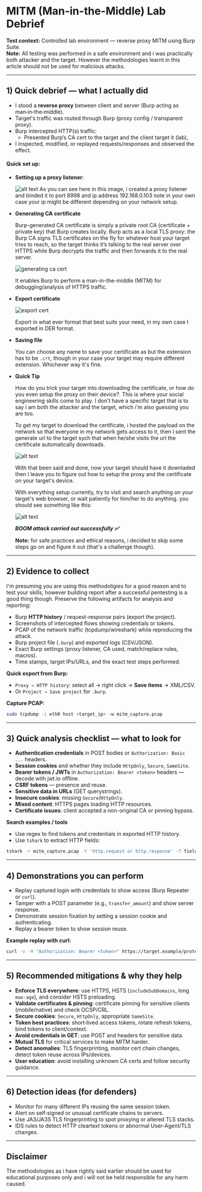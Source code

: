 
# MITM (Man-in-the-Middle) Lab Debrief

**Test context:** Controlled lab environment — reverse proxy MITM using Burp Suite.  
**Note:** All testing was performed in a safe environment and i was practically both attacker and the target. However the methodologies learnt in this article should not be used for malicious attacks.

---

## 1) Quick debrief — what I actually did
- I stood a **reverse proxy** between client and server (Burp acting as man‑in‑the‑middle).
- Target's traffic was routed through Burp (proxy config / transparent proxy).
- Burp intercepted HTTP(s) traffic:
  - Presented Burp’s CA cert to the target and the client target it (lab),
- I inspected, modified, or replayed requests/responses and observed the effect.

#### Quick set up:
- **Setting up a proxy listener**:

  ![alt text](screen_shots/creating_proxy_listener.png)
  As you can see here in this image, i  created a proxy listener and binded it to port 8998 and ip address 192.168.0.103 note in your own case your ip might be different depending on your network setup.

- **Generating CA certificate**

  Burp-generated CA certificate is simply a private root CA (certificate + private key) that Burp creates locally.
Burp acts as a local TLS proxy: the Burp CA signs TLS certificates on the fly for whatever host your target tries to reach, so the target thinks it’s talking to the real server over HTTPS while Burp decrypts the traffic and then forwards it to the real server.

  ![generating ca cert](screen_shots/gen_cert.png)

  It enables Burp to perform a man-in-the-middle (MITM) for debugging/analysis of HTTPS traffic.

- **Export certificate**

  ![export cert](screen_shots/export_cert.png)

  Export in what ever format that best suits your need, in my own case I exported in DER format.

- **Saving file**

  You can choose any name to save your certificate as but the extension has to be `.crt`, though in your case your target may require different extension. Whichever way it's fine.

- **Quick Tip**

  How do you trick your target into downloading the certificate, or how do you even setup the proxy on their device?. This is where your social engineering skills come to play. I don't have a specific target that is to say i am both the attacker and the target, which i'm also guessing you are too.

  To get my target to download the certificate, i hosted the payload on the network so that everyone in my network gets access to it, then i sent the generate url to the target sych that when he/she visits the url the certificate automatically downloads.

  ![alt text](screen_shots/link_gen.png)

  With that been said and done, now your target should have it downladed then I leave you to figure out how to setup the proxy and the certificate on your target's device.

  With everything setup currently, try to visit and search anything on your target's web browser, or wait patiently for him/her to do anything. you should see something like this:

  ![alt text](screen_shots/overview.png)

  ***BOOM attack carried out successfully ✅***

  **Note:** for safe practices and ethical reasons, i decided to skip some steps go on and figure it out (that's a challenge though).
---

## 2) Evidence to collect
I'm presuming you are using this methodoligies for a good reason and to test your skills, however building report after a successful pentesting is a good thing though. 
Preserve the following artifacts for analysis and reporting:
- Burp **HTTP history** / request-response pairs (export the project).
- Screenshots of intercepted flows showing credentials or tokens.
- PCAP of the network traffic (tcpdump/wireshark) while reproducing the attack.
- Burp project file (`.burp`) and exported logs (CSV/JSON).
- Exact Burp settings (proxy listener, CA used, match/replace rules, macros).
- Time stamps, target IPs/URLs, and the exact test steps performed.

**Quick export from Burp:**
- `Proxy → HTTP history`: select all → right click → **Save items** → XML/CSV.
- Or `Project → Save project` for `.burp`.

**Capture PCAP:**
```bash
sudo tcpdump -i eth0 host <target_ip> -w mitm_capture.pcap
```

---

## 3) Quick analysis checklist — what to look for
- **Authentication credentials** in POST bodies or `Authorization: Basic ...` headers.
- **Session cookies** and whether they include `HttpOnly`, `Secure`, `SameSite`.
- **Bearer tokens / JWTs** in `Authorization: Bearer <token>` headers — decode with jwt.io offline.
- **CSRF tokens** — presence and reuse.
- **Sensitive data in URLs** (GET querystrings).
- **Insecure cookies**: missing `Secure`/`HttpOnly`.
- **Mixed content**: HTTPS pages loading HTTP resources.
- **Certificate issues**: client accepted a non-original CA or pinning bypass.

**Search examples / tools**
- Use regex to find tokens and credentials in exported HTTP history.
- Use `tshark` to extract HTTP fields:
```bash
tshark -r mitm_capture.pcap -Y 'http.request or http.response' -T fields -e ip.src -e http.host -e http.request.uri -e http.file_data
```

---

## 4) Demonstrations you can perform
- Replay captured login with credentials to show access (Burp Repeater or `curl`).
- Tamper with a POST parameter (e.g., `transfer_amount`) and show server response.
- Demonstrate session fixation by setting a session cookie and authenticating.
- Replay a bearer token to show session reuse.

**Example replay with curl:**
```bash
curl -v -H "Authorization: Bearer <token>" https://target.example/protected
```

---



## 5) Recommended mitigations & why they help
- **Enforce TLS everywhere**: use HTTPS, HSTS (`includeSubDomains`, long `max-age`), and consider HSTS preloading.  
- **Validate certificates & pinning**: certificate pinning for sensitive clients (mobile/native) and check OCSP/CRL.  
- **Secure cookies**: `Secure`, `HttpOnly`, appropriate `SameSite`.  
- **Token best practices**: short‑lived access tokens, rotate refresh tokens, bind tokens to client/context.  
- **Avoid credentials in GET**: use POST and headers for sensitive data.  
- **Mutual TLS** for critical services to make MITM harder.  
- **Detect anomalies**: TLS fingerprinting, monitor cert chain changes, detect token reuse across IPs/devices.  
- **User education**: avoid installing unknown CA certs and follow security guidance.

---

## 6) Detection ideas (for defenders)
- Monitor for many different IPs reusing the same session token.
- Alert on self‑signed or unusual certificate chains to servers.
- Use JA3/JA3S TLS fingerprinting to spot proxying or altered TLS stacks.
- IDS rules to detect HTTP cleartext tokens or abnormal User-Agent/TLS changes.

---

## Disclaimer
The methodologies as i have rightly said earlier should be used for educational purposes only and i will not be held responsible for any harm caused.